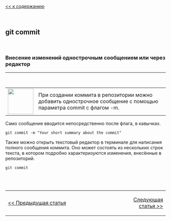 [<< к содержанию](readme.md)

<br>

## git commit
<br>

### Внесение изменений однострочным сообщением или через редактор
***
<br>

<table>
  <tr>
   <td width="18%" valign="top" align="left"><img src="https://img.icons8.com/external-basicons-line-edtgraphics/100/000000/external-Commit-Git-coding-basicons-line-edtgraphics-2.png" width=80/></td>
    <td>При создании коммита в репозитории можно добавить однострочное сообщение с помощью параметра commit с флагом -m.
</td>
  </tr>
  </table>

Само сообщение вводится непосредственно после флага, в кавычках.

    git commit -m "Your short summary about the commit"

Также можно открыть текстовый редактор в терминале для написания полного сообщения коммита. Оно может состоять из нескольких строк текста, в котором подробно характеризуются изменения, внесённые в репозиторий.  

    git commit





<br><br>

<table >
  <tr>
    <td width=50%>

[<< Предыдущая статья](/04-status.md) 
    
</th>
    <td width=22%></td>
    <td align='right'>
    
[Следующая статья >>](/06-log.md)</td>
 
  </tr>
  </table>